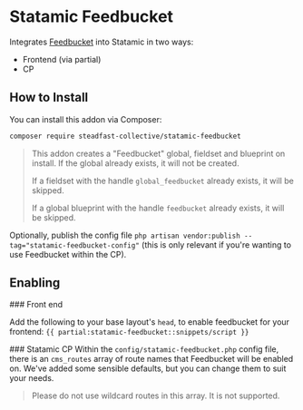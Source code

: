 # Statamic Feedbucket
Integrates [Feedbucket](https://www.feedbucket.app/) into Statamic in two ways:
- Frontend (via partial)
- CP

## How to Install

You can install this addon via Composer:

``` bash
composer require steadfast-collective/statamic-feedbucket
```

> This addon creates a "Feedbucket" global, fieldset and blueprint on install. If the global already exists, it will not be created.
>
> If a fieldset with the handle `global_feedbucket` already exists, it will be skipped.
>
> If a global blueprint with the handle `feedbucket` already exists, it will be skipped.

Optionally, publish the config file `php artisan vendor:publish --tag="statamic-feedbucket-config"` (this is only relevant if you're wanting to use Feedbucket within the CP).
## Enabling

### Front end

Add the following to your base layout's `head`, to enable feedbucket for your frontend:
```{{ partial:statamic-feedbucket::snippets/script }}```

### Statamic CP
Within the `config/statamic-feedbucket.php` config file, there is an `cms_routes` array of route names that Feedbucket will be enabled on. We've added some sensible defaults, but you can change them to suit your needs.

> Please do not use wildcard routes in this array. It is not supported.
